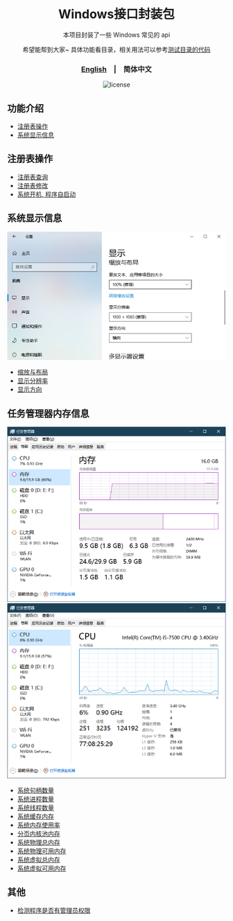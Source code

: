 

<div align="center">
  <h1>Windows接口封装包</h1>
  <p>本项目封装了一些 Windows 常见的 api</p>
  <p>
    希望能帮到大家~
    具体功能看目录，相关用法可以参考<span><a href="./Test">测试目录的代码</a></span>
  </p>
  <p>
    <h3><a href="./README.md">English</a>&emsp;|&emsp;<span>简体中文</span></h3>
  </p>
  <p>
    <img src="https://img.shields.io/github/license/MrHulu/WindowApiPackage" alt="license">
  </p>
</div>

## 功能介绍

- [注册表操作](#注册表操作)
- [系统显示信息](#系统显示信息)

## 注册表操作

- [注册表查询](./Src/WinReg/WinRegUtil.h "WinRegUtil")
- [注册表修改](./Src/WinReg/WinRegUtil.h "WinRegUtil")
- [系统开机, 程序自启动](./Src/WinReg/WinRegUtil.h. "WinRegUtil")

## 系统显示信息

<img src="./Data/images/SystemDisplayInfo_zh-CN.png" alt="显示">

- [缩放与布局](./Src/WinSystemInfo/WinSystemDisplayInfoUtil.h "WinSystemDisplayInfoUtil")
- [显示分辨率](./Src/WinSystemInfo/WinSystemDisplayInfoUtil.h "WinSystemDisplayInfoUtil")
- [显示方向](./Src/WinSystemInfo/WinSystemDisplayInfoUtil.h "WinSystemDisplayInfoUtil")

## 任务管理器内存信息

<img src="./Data/images/Memory_zh-CN.png" alt="内存">
<img src="./Data/images/CPU_zh-CN.png" alt="CPU">

- [系统句柄数量](./Src/WinSystemInfo/WinSystemMemoryStatusInfoUtil.h "WinSystemMemoryStatusInfoUtil")
- [系统进程数量](./Src/WinSystemInfo/WinSystemMemoryStatusInfoUtil.h "WinSystemMemoryStatusInfoUtil")
- [系统线程数量](./Src/WinSystemInfo/WinSystemMemoryStatusInfoUtil.h "WinSystemMemoryStatusInfoUtil")
- [系统缓存内存](./Src/WinSystemInfo/WinSystemMemoryStatusInfoUtil.h "WinSystemMemoryStatusInfoUtil")
- [系统内存使用率](./Src/WinSystemInfo/WinSystemMemoryStatusInfoUtil.h "WinSystemMemoryStatusInfoUtil")
- [分页内核池内存](./Src/WinSystemInfo/WinSystemMemoryStatusInfoUtil.h "WinSystemMemoryStatusInfoUtil")
- [系统物理总内存](./Src/WinSystemInfo/WinSystemMemoryStatusInfoUtil.h "WinSystemMemoryStatusInfoUtil")
- [系统物理可用内存](./Src/WinSystemInfo/WinSystemMemoryStatusInfoUtil.h "WinSystemMemoryStatusInfoUtil")
- [系统虚拟总内存](./Src/WinSystemInfo/WinSystemMemoryStatusInfoUtil.h "WinSystemMemoryStatusInfoUtil")
- [系统虚拟可用内存](./Src/WinSystemInfo/WinSystemMemoryStatusInfoUtil.h "WinSystemMemoryStatusInfoUtil")

## 其他

- [检测程序是否有管理员权限](./Src/Oter/ProgramPermissionsInfo.h "ProgramPermissionsInfo")

